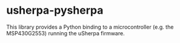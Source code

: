 usherpa-pysherpa
================

This library provides a Python binding to a microcontroller (e.g. the MSP430G2553) running the uSherpa firmware.